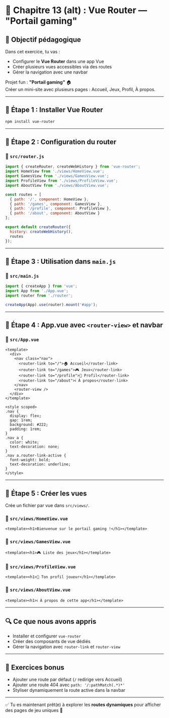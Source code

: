 
# 🧪 Chapitre 13 (alt) : Vue Router — "Portail gaming"

## 🎯 Objectif pédagogique

Dans cet exercice, tu vas :

- Configurer le **Vue Router** dans une app Vue
- Créer plusieurs vues accessibles via des routes
- Gérer la navigation avec une navbar

Projet fun : **"Portail gaming"** 🏠  
Créer un mini-site avec plusieurs pages : Accueil, Jeux, Profil, À propos.

---

## 🧱 Étape 1 : Installer Vue Router

```bash
npm install vue-router
```

---

## 🧱 Étape 2 : Configuration du router

### 📄 `src/router.js`

```js
import { createRouter, createWebHistory } from 'vue-router';
import HomeView from './views/HomeView.vue';
import GamesView from './views/GamesView.vue';
import ProfileView from './views/ProfileView.vue';
import AboutView from './views/AboutView.vue';

const routes = [
  { path: '/', component: HomeView },
  { path: '/games', component: GamesView },
  { path: '/profile', component: ProfileView },
  { path: '/about', component: AboutView }
];

export default createRouter({
  history: createWebHistory(),
  routes
});
```

---

## 🧱 Étape 3 : Utilisation dans `main.js`

### 📄 `src/main.js`

```js
import { createApp } from 'vue';
import App from './App.vue';
import router from './router';

createApp(App).use(router).mount('#app');
```

---

## 🧱 Étape 4 : App.vue avec `<router-view>` et navbar

### 📄 `src/App.vue`

```vue
<template>
  <div>
    <nav class="nav">
      <router-link to="/">🏠 Accueil</router-link>
      <router-link to="/games">🎮 Jeux</router-link>
      <router-link to="/profile">👤 Profil</router-link>
      <router-link to="/about">ℹ️ À propos</router-link>
    </nav>
    <router-view />
  </div>
</template>

<style scoped>
.nav {
  display: flex;
  gap: 1rem;
  background: #222;
  padding: 1rem;
}
.nav a {
  color: white;
  text-decoration: none;
}
.nav a.router-link-active {
  font-weight: bold;
  text-decoration: underline;
}
</style>
```

---

## 🧱 Étape 5 : Créer les vues

Crée un fichier par vue dans `src/views/`.

### 📄 `src/views/HomeView.vue`

```vue
<template><h1>Bienvenue sur le portail gaming !</h1></template>
```

### 📄 `src/views/GamesView.vue`

```vue
<template><h1>🎮 Liste des jeux</h1></template>
```

### 📄 `src/views/ProfileView.vue`

```vue
<template><h1>👤 Ton profil joueur</h1></template>
```

### 📄 `src/views/AboutView.vue`

```vue
<template><h1>ℹ️ À propos de cette app</h1></template>
```

---

## 🔍 Ce que nous avons appris

- Installer et configurer `vue-router`
- Créer des composants de vue dédiés
- Gérer la navigation avec `router-link` et `router-view`

---

## 🎯 Exercices bonus

- Ajouter une route par défaut (`/` redirige vers Accueil)
- Ajouter une route 404 avec `path: '/:pathMatch(.*)*'`
- Styliser dynamiquement la route active dans la navbar

---

✅ Tu es maintenant prêt(e) à explorer les **routes dynamiques** pour afficher des pages de jeu uniques 🎯
